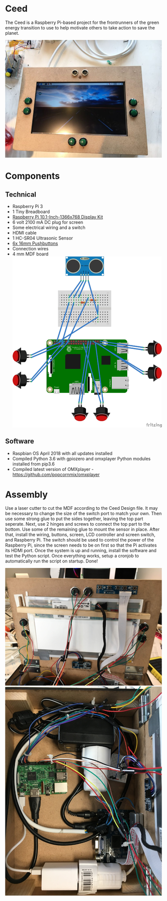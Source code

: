 # Ceed
The Ceed is a Raspberry Pi-based project for the frontrunners of the green energy transition to use to help motivate others to take action to save the planet.

![alt text](https://github.com/jakeh999/Ceed/blob/master/outside_view.jpg "Outside vide of the Ceed")

# Components
## Technical
* Raspberry Pi 3
* 1 Tiny Breadboard
* [Raspberry Pi 10.1-Inch-1366x768 Display Kit](https://wiki.52pi.com/index.php/10.1-Inch-1366x768_Display_Kit(without_Touch_Screen)_SKU:Z-0114)
* 6 volt 2100 mA DC plug for screen
* Some electrical wiring and a switch
* HDMI cable
* 1 HC-SR04 Ultrasonic Sensor
* [6x 16mm Pushbuttons](http://adafru.it/1504)
* Connection wires
* 4 mm MDF board
![alt text](https://github.com/jakeh999/Ceed/blob/master/Ceed_Schematic.jpg "Technical Schematic")

## Software
* Raspbian OS April 2018 with all updates installed
* Compiled Python 3.6 with gpiozero and omxplayer Python modules installed from pip3.6
* Compiled latest version of OMXplayer - https://github.com/popcornmix/omxplayer

# Assembly
Use a laser cutter to cut the MDF according to the Ceed Design file. It may be necessary to change the size of the switch port to match your own. Then use some strong glue to put the sides together, leaving the top part seperate. Next, use 2 hinges and screws to connect the top part to the bottom. Use some of the remaining glue to mount the sensor in place. After that, install the wiring, buttons, screen, LCD controller and screen switch, and Raspberry Pi. The switch should be used to control the power of the Raspberry Pi, since the screen needs to be on first so that the Pi activates its HDMI port. Once the system is up and running, install the software and test the Python script. Once everything works, setup a cronjob to automatically run the script on startup. Done!

![alt text](https://github.com/jakeh999/Ceed/blob/master/top_view.jpg "Top view of box")
![alt text](https://github.com/jakeh999/Ceed/blob/master/bottom_view.jpg "Bottom view of box")
